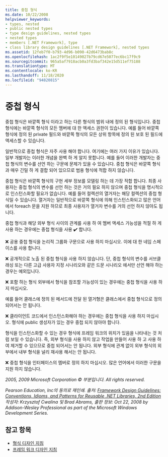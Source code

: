 ```yaml
---
title: 중첩 형식
ms.date: 10/22/2008
helpviewer_keywords:
- types, nested
- public nested types
- type design guidelines, nested types
- nested types
- members [.NET Framework], type
- class library design guidelines [.NET Framework], nested types
ms.assetid: 12feb7f0-b793-4d96-b090-42d6473bab8c
ms.openlocfilehash: 1ac2f9f5e10149027b79cd67e5077ec6bc17f9c9
ms.sourcegitcommit: 965a5af7918acb0a3fd3baf342e15d511ef75188
ms.translationtype: MT
ms.contentlocale: ko-KR
ms.lasthandoff: 11/18/2020
ms.locfileid: "94820815"
---
```

# <a name="nested-types"></a>중첩 형식
중첩 형식은 바깥쪽 형식 이라고 하는 다른 형식의 범위 내에 정의 된 형식입니다. 중첩 형식에는 바깥쪽 형식의 모든 멤버에 대 한 액세스 권한이 있습니다. 예를 들어 바깥쪽 형식에 정의 된 private 필드와 바깥쪽 형식의 모든 상위 항목에 정의 된 보호 된 필드에 액세스할 수 있습니다.

 일반적으로 중첩 형식은 자주 사용 해야 합니다. 여기에는 여러 가지 이유가 있습니다. 일부 개발자는 이러한 개념을 완벽 하 게 알지 못합니다. 예를 들어 이러한 개발자는 중첩 형식의 변수를 선언 하는 구문에 문제가 있을 수 있습니다. 중첩 형식은 바깥쪽 형식과 매우 긴밀 하 게 결합 되어 있으므로 범용 형식에 적합 하지 않습니다.

 중첩 형식은 바깥쪽 형식의 구현 세부 정보를 모델링 하는 데 가장 적합 합니다. 최종 사용자는 중첩 형식의 변수를 선언 하는 것은 거의 필요 하지 않으며 중첩 형식을 명시적으로 인스턴스화할 필요가 없습니다. 예를 들어 컬렉션의 열거자는 해당 컬렉션의 중첩 형식일 수 있습니다. 열거자는 일반적으로 바깥쪽 형식에 의해 인스턴스화되고 많은 언어에서 foreach 문을 지원 하므로 최종 사용자가 열거자 변수를 거의 선언 하지 않아도 됩니다.

 중첩 형식과 해당 외부 형식 사이의 관계를 사용 하 여 멤버 액세스 가능성을 적절 하 게 사용 하는 경우에는 중첩 형식을 사용 ✔️ 합니다.

 ❌ 공용 중첩 형식을 논리적 그룹화 구문으로 사용 하지 마십시오. 이에 대 한 네임 스페이스를 사용 합니다.

 ❌ 공개적으로 노출 된 중첩 형식을 사용 하지 않습니다. 단, 중첩 형식의 변수를 서브클래싱 또는 다른 고급 사용자 지정 시나리오와 같은 드문 시나리오 에서만 선언 해야 하는 경우는 예외입니다.

 ❌ 포함 하는 형식 외부에서 형식을 참조할 가능성이 있는 경우에는 중첩 형식을 사용 하지 마십시오.

 예를 들어 클래스에 정의 된 메서드에 전달 된 열거형은 클래스에서 중첩 형식으로 정의 되어서는 안 됩니다.

 ❌ 클라이언트 코드에서 인스턴스화해야 하는 경우에는 중첩 형식을 사용 하지 마십시오.  형식에 public 생성자가 있는 경우 중첩 되지 않아야 합니다.

 형식을 인스턴스화할 수 있는 경우 형식에 프레임 워크의 위치가 있음을 나타내는 것 처럼 보일 수 있습니다. 즉, 외부 형식을 사용 하지 않고 작업을 만들어 사용 하 고 사용 하 여 제거할 수 있으므로 중첩 되어서는 안 됩니다. 외부 형식에 관계 없이 외부 형식의 외부에서 내부 형식을 널리 재사용 해서는 안 됩니다.

 ❌ 중첩 형식을 인터페이스의 멤버로 정의 하지 마십시오. 많은 언어에서 이러한 구문을 지원 하지 않습니다.

 *2005, 2009 Microsoft Corporation © 부분입니다. All rights reserved.*

 *Pearson Education, Inc의 동의로 재인쇄. 출처: [Framework Design Guidelines: Conventions, Idioms, and Patterns for Reusable .NET Libraries, 2nd Edition](https://www.informit.com/store/framework-design-guidelines-conventions-idioms-and-9780321545619) 작성자: Krzysztof Cwalina 및 Brad Abrams, 출판 정보: Oct 22, 2008 by Addison-Wesley Professional as part of the Microsoft Windows Development Series.*

## <a name="see-also"></a>참고 항목

- [형식 디자인 지침](type.md)
- [프레임 워크 디자인 지침](index.md)
